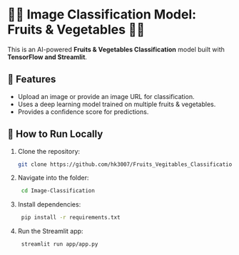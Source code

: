 # 🍎🥦 Image Classification Model: Fruits & Vegetables 🥕🍍

This is an AI-powered **Fruits & Vegetables Classification** model built with **TensorFlow and Streamlit**.

## 📌 Features
- Upload an image or provide an image URL for classification.
- Uses a deep learning model trained on multiple fruits & vegetables.
- Provides a confidence score for predictions.

## 🚀 How to Run Locally
1. Clone the repository:
   ```bash
   git clone https://github.com/hk3007/Fruits_Vegitables_Classification.git
2. Navigate into the folder:
   ```bash
    cd Image-Classification
4. Install dependencies:
   ```bash
    pip install -r requirements.txt
6. Run the Streamlit app:
   ```bash
    streamlit run app/app.py
